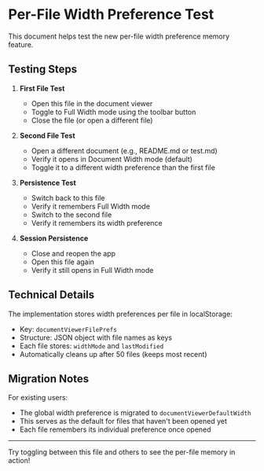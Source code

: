 # Per-File Width Preference Test

This document helps test the new per-file width preference memory feature.

## Testing Steps

1. **First File Test**
   - Open this file in the document viewer
   - Toggle to Full Width mode using the toolbar button
   - Close the file (or open a different file)

2. **Second File Test**
   - Open a different document (e.g., README.md or test.md)
   - Verify it opens in Document Width mode (default)
   - Toggle it to a different width preference than the first file

3. **Persistence Test**
   - Switch back to this file
   - Verify it remembers Full Width mode
   - Switch to the second file
   - Verify it remembers its width preference

4. **Session Persistence**
   - Close and reopen the app
   - Open this file again
   - Verify it still opens in Full Width mode

## Technical Details

The implementation stores width preferences per file in localStorage:
- Key: `documentViewerFilePrefs`
- Structure: JSON object with file names as keys
- Each file stores: `widthMode` and `lastModified`
- Automatically cleans up after 50 files (keeps most recent)

## Migration Notes

For existing users:
- The global width preference is migrated to `documentViewerDefaultWidth`
- This serves as the default for files that haven't been opened yet
- Each file remembers its individual preference once opened

---

Try toggling between this file and others to see the per-file memory in action! 